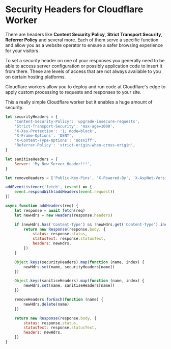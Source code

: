 # Security Headers for Cloudflare Worker

There are headers like **Content Security Policy**, **Strict Transport Security**, **Referrer Policy** and several more. Each of them serve a specific function and allow you as a website operator to ensure a safer browsing experience for your visitors.

To set a security header on one of your responses you generally need to be able to access server configuration or possibly application code to insert it from there. These are levels of access that are not always available to you on certain hosting platforms.

Cloudflare workers allow you to deploy and run code at Cloudflare's edge to apply custom processing to requests and responses to your site.

This a really simple Cloudflare worker but it enables a huge amount of security.


```javascript
let securityHeaders = {
	'Content-Security-Policy': 'upgrade-insecure-requests',
	'Strict-Transport-Security': 'max-age=1000',
	'X-Xss-Protection': '1; mode=block',
	'X-Frame-Options': 'DENY',
	'X-Content-Type-Options': 'nosniff',
	'Referrer-Policy': 'strict-origin-when-cross-origin',
}

let sanitiseHeaders = {
	Server: 'My New Server Header!!!',
}

let removeHeaders = ['Public-Key-Pins', 'X-Powered-By', 'X-AspNet-Version']

addEventListener('fetch', (event) => {
	event.respondWith(addHeaders(event.request))
})

async function addHeaders(req) {
	let response = await fetch(req)
	let newHdrs = new Headers(response.headers)

	if (newHdrs.has('Content-Type') && !newHdrs.get('Content-Type').includes('text/html')) {
		return new Response(response.body, {
			status: response.status,
			statusText: response.statusText,
			headers: newHdrs,
		})
	}

	Object.keys(securityHeaders).map(function (name, index) {
		newHdrs.set(name, securityHeaders[name])
	})

	Object.keys(sanitiseHeaders).map(function (name, index) {
		newHdrs.set(name, sanitiseHeaders[name])
	})

	removeHeaders.forEach(function (name) {
		newHdrs.delete(name)
	})

	return new Response(response.body, {
		status: response.status,
		statusText: response.statusText,
		headers: newHdrs,
	})
}

```
